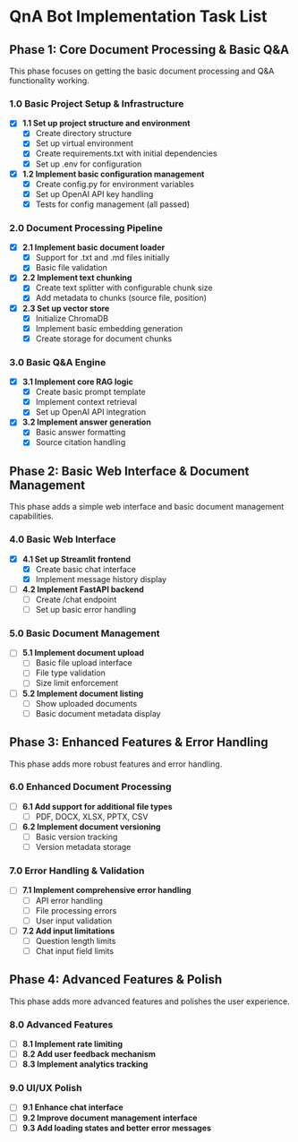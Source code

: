 # QnA Bot Implementation Task List

## Phase 1: Core Document Processing & Basic Q&A
This phase focuses on getting the basic document processing and Q&A functionality working.

### 1.0 Basic Project Setup & Infrastructure
- [x] **1.1 Set up project structure and environment**
  - [x] Create directory structure
  - [x] Set up virtual environment
  - [x] Create requirements.txt with initial dependencies
  - [x] Set up .env for configuration

- [x] **1.2 Implement basic configuration management**
  - [x] Create config.py for environment variables
  - [x] Set up OpenAI API key handling
  - [x] Tests for config management (all passed)

### 2.0 Document Processing Pipeline
- [x] **2.1 Implement basic document loader**
  - [x] Support for .txt and .md files initially
  - [x] Basic file validation

- [x] **2.2 Implement text chunking**
  - [x] Create text splitter with configurable chunk size
  - [x] Add metadata to chunks (source file, position)

- [x] **2.3 Set up vector store**
  - [x] Initialize ChromaDB
  - [x] Implement basic embedding generation
  - [x] Create storage for document chunks

### 3.0 Basic Q&A Engine
- [x] **3.1 Implement core RAG logic**
  - [x] Create basic prompt template
  - [x] Implement context retrieval
  - [x] Set up OpenAI API integration

- [x] **3.2 Implement answer generation**
  - [x] Basic answer formatting
  - [x] Source citation handling

## Phase 2: Basic Web Interface & Document Management
This phase adds a simple web interface and basic document management capabilities.

### 4.0 Basic Web Interface
- [x] **4.1 Set up Streamlit frontend**
  - [x] Create basic chat interface
  - [x] Implement message history display

- [ ] **4.2 Implement FastAPI backend**
  - [ ] Create /chat endpoint
  - [ ] Set up basic error handling

### 5.0 Basic Document Management
- [ ] **5.1 Implement document upload**
  - [ ] Basic file upload interface
  - [ ] File type validation
  - [ ] Size limit enforcement

- [ ] **5.2 Implement document listing**
  - [ ] Show uploaded documents
  - [ ] Basic document metadata display

## Phase 3: Enhanced Features & Error Handling
This phase adds more robust features and error handling.

### 6.0 Enhanced Document Processing
- [ ] **6.1 Add support for additional file types**
  - [ ] PDF, DOCX, XLSX, PPTX, CSV

- [ ] **6.2 Implement document versioning**
  - [ ] Basic version tracking
  - [ ] Version metadata storage

### 7.0 Error Handling & Validation
- [ ] **7.1 Implement comprehensive error handling**
  - [ ] API error handling
  - [ ] File processing errors
  - [ ] User input validation

- [ ] **7.2 Add input limitations**
  - [ ] Question length limits
  - [ ] Chat input field limits

## Phase 4: Advanced Features & Polish
This phase adds more advanced features and polishes the user experience.

### 8.0 Advanced Features
- [ ] **8.1 Implement rate limiting**
- [ ] **8.2 Add user feedback mechanism**
- [ ] **8.3 Implement analytics tracking**

### 9.0 UI/UX Polish
- [ ] **9.1 Enhance chat interface**
- [ ] **9.2 Improve document management interface**
- [ ] **9.3 Add loading states and better error messages**